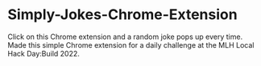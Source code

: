 # Simply-Jokes-Chrome-Extension
Click on this Chrome extension and a random joke pops up every time.  
Made this simple Chrome extension for a daily challenge at the MLH Local Hack Day:Build 2022.
